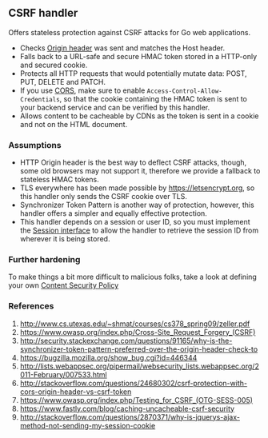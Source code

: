 ## CSRF handler
Offers stateless protection against CSRF attacks for Go web applications.

* Checks [Origin header](https://www.owasp.org/index.php/Cross-Site_Request_Forgery_(CSRF)_Prevention_Cheat_Sheet#Verifying_Same_Origin_with_Standard_Headers) was sent and matches the Host header.
* Falls back to a URL-safe and secure HMAC token stored in a HTTP-only
and secured cookie.
* Protects all HTTP requests that would potentially mutate data: POST, PUT, DELETE and PATCH.
* If you use [CORS](http://www.html5rocks.com/en/tutorials/cors/),
make sure to enable `Access-Control-Allow-Credentials`, so that the cookie containing the HMAC token is sent to
your backend service and can be verified by this handler.
* Allows content to be cacheable by CDNs as the token is sent in a cookie and not on the HTML document.

### Assumptions
* HTTP Origin header is the best way to deflect CSRF attacks, though, some old browsers may not support
it, therefore we provide a fallback to stateless HMAC tokens.
* TLS everywhere has been made possible by https://letsencrypt.org, so this handler only sends the CSRF cookie over TLS.
* Synchronizer Token Pattern is another way of protection, however, this handler offers a simpler and equally effective protection.
* This handler depends on a session or user ID, so you must implement the [Session interface](https://github.com/c4milo/handlers/blob/master/csrf/csrf.go#L15-L17) to allow the handler to retrieve the
session ID from wherever it is being stored.

### Further hardening
To make things a bit more difficult to malicious folks, take a look at defining
your own [Content Security Policy](http://www.html5rocks.com/en/tutorials/security/content-security-policy/)

### References
1. http://www.cs.utexas.edu/~shmat/courses/cs378_spring09/zeller.pdf
2. https://www.owasp.org/index.php/Cross-Site_Request_Forgery_(CSRF)
3. http://security.stackexchange.com/questions/91165/why-is-the-synchronizer-token-pattern-preferred-over-the-origin-header-check-to
4. https://bugzilla.mozilla.org/show_bug.cgi?id=446344
5. http://lists.webappsec.org/pipermail/websecurity_lists.webappsec.org/2011-February/007533.html
6. http://stackoverflow.com/questions/24680302/csrf-protection-with-cors-origin-header-vs-csrf-token
7. https://www.owasp.org/index.php/Testing_for_CSRF_(OTG-SESS-005)
8. https://www.fastly.com/blog/caching-uncacheable-csrf-security
9. http://stackoverflow.com/questions/2870371/why-is-jquerys-ajax-method-not-sending-my-session-cookie

